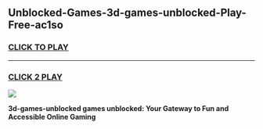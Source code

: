 
## Unblocked-Games-3d-games-unblocked-Play-Free-ac1so
<h3>
<a href="https://premium76.site?title=3d-games-unblocked&ref=21A">CLICK TO PLAY</a></h3>
<hr>

<h3>
<a href="https://premium76.site?title=3d-games-unblocked&ref=21A">CLICK 2 PLAY</a>
  
</h3>

<a href="https://premium76.site?title=3d-games-unblocked&ref=21A"><img src="https://clearcache.store/games.png"></a>


**3d-games-unblocked games unblocked: Your Gateway to Fun and Accessible Online Gaming**
